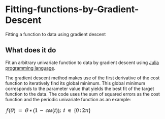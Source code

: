 # Fitting-functions-by-Gradient-Descent
Fitting a function to data using gradient descent
## What does it do
Fit an arbitrary univariate function to data by gradient descent using [Julia programming language](https://julialang.org/).

The gradient descent method makes use of the first derivative of the cost function to iteratively find its global minimum. This global minimum corresponds to the parameter value that yields the best fit of the target function to the data.
The code uses the sum of squared errors as the cost function and the periodic univariate function as an example:

![Local functions](https://github.com/jmrmcode/Fitting-functions-by-Gradient-Descent/blob/main/math-20201108.png)



